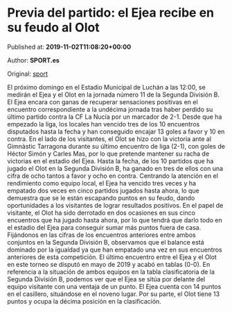 
# Previa del partido: el Ejea recibe en su feudo al Olot

Published at: **2019-11-02T11:08:20+00:00**

Author: **SPORT.es**

Original: [sport](https://www.sport.es/es/noticias/segunda-division-b/previa-del-partido-el-ejea-recibe-en-su-feudo-al-olot-7711260)

El próximo domingo en el Estadio Municipal de Luchán a las 12:00, se medirán el Ejea y el Olot en la jornada número 11 de la Segunda División B.
El Ejea encara con ganas de recuperar sensaciones positivas en el encuentro correspondiente a la undécima jornada tras haber perdido su último partido contra la CF La Nucía por un marcador de 2-1. Desde que ha empezado la liga, los locales han vencido tres de los 10 encuentros disputados hasta la fecha y han conseguido encajar 13 goles a favor y 10 en contra.
En el lado de los visitantes, el Olot se hizo con la victoria ante al Gimnàstic Tarragona durante su último encuentro de liga (2-1), con goles de Héctor Simón y Carles Mas, por lo que pretende mantener su racha de victorias en el estadio del Ejea. Hasta la fecha, de los 10 partidos que ha jugado el Olot en la Segunda División B, ha ganado en tres de ellos con una cifra de ocho tantos a favor y ocho en contra.
Centrando la atención en el rendimiento como equipo local, el Ejea ha vencido tres veces y ha empatado dos veces en cinco partidos jugados hasta ahora, lo que demuestra que se le están escapando puntos en su feudo, dando oportunidades a los visitantes de lograr resultados positivos. En el papel de visitante, el Olot ha sido derrotado en dos ocasiones en sus cinco encuentros que ha jugado hasta ahora, por lo que tendrá que darlo todo en el estadio del Ejea para conseguir sumar más puntos fuera de casa.
Fijándonos en las cifras de los encuentros anteriores entre ambos conjuntos en la Segunda División B, observamos que el balance está dominado por la igualdad ya que han empatado una vez en sus encuentros anteriores de esta competición. El último encuentro entre el Ejea y el Olot en este torneo se disputó en mayo de 2019 y acabó en tablas (0-0).
En referencia a la situación de ambos equipos en la tabla clasificatoria de la Segunda División B, podemos ver que el Ejea se sitúa por delante del equipo visitante con una ventaja de un punto. El Ejea cuenta con 14 puntos en el casillero, situándose en el noveno lugar. Por su parte, el Olot tiene 13 puntos y ocupa la décima posición en la clasificación.
